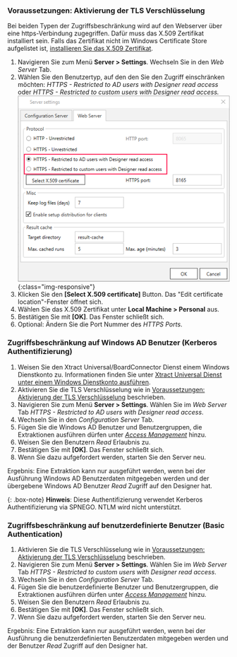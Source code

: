 

### Voraussetzungen: Aktivierung der TLS Verschlüsselung

Bei beiden Typen der Zugriffsbeschränkung wird auf den Webserver über eine https-Verbindung zugegriffen. Dafür muss das X.509 Zertifikat installiert sein.
Falls das Zertifikat nicht im Windows Certificate Store aufgelistet ist, [installieren Sie das X.509 Zertifikat](./x.509-zertifikat-installieren#x509-zertifikat-erstellen).

1. Navigieren Sie zum Menü **Server > Settings**. Wechseln Sie in den *Web Server* Tab.
2. Wählen Sie den Benutzertyp, auf den den Sie den Zugriff einschränken möchten: *HTTPS - Restricted to AD users with Designer read access* oder *HTTPS - Restricted to custom users with Designer read access.*
![webserver settings](/img/content/xu/server-settings-security.png){:class="img-responsive"}
3. Klicken Sie den **[Select X.509 certificate]** Button. Das "Edit certificate location"-Fenster öffnet sich.
4. Wählen Sie das X.509 Zertifikat unter **Local Machine > Personal** aus.
5. Bestätigen Sie mit **[OK]**. Das Fenster schließt sich.
6. Optional: Ändern Sie die Port Nummer des *HTTPS Ports*.


### Zugriffsbeschränkung auf Windows AD Benutzer (Kerberos Authentifizierung) 

1. Weisen Sie den Xtract Universal/BoardConnector Dienst einem Windows Dienstkonto zu. Informationen finden Sie unter [Xtract Universal Dienst unter einem Windows Dienstkonto ausführen](./serversicherheit#einen-dienst-unter-einem-windows-dienstkonto-ausführen).
2. Aktivieren Sie die TLS Verschlüsselung wie in [Voraussetzungen: Aktivierung der TLS Verschlüsselung](./serversicherheit#voraussetzungen-aktivierung-der-tls-verschlüsselung) beschrieben.
3. Navigieren Sie zum Menü **Server > Settings**. Wählen Sie im *Web Server* Tab *HTTPS - Restricted to AD users with Designer read access*.
4. Wechseln Sie in den *Configuration Server* Tab.
5. Fügen Sie die Windows AD Benutzer und Benutzergruppen, die Extraktionen ausführen dürfen unter [*Access Management*](./benutzerverwaltung#zugriffssteuerung-auf-serverebene--server-settings) hinzu. 
6. Weisen Sie den Benutzern *Read* Erlaubnis zu.
7. Bestätigen Sie mit **[OK]**. Das Fenster schließt sich.
8. Wenn Sie dazu aufgefordert werden, starten Sie den Server neu.

Ergebnis: Eine Extraktion kann nur ausgeführt werden, wenn bei der Ausführung Windows AD Benutzerdaten mitgegeben werden und der übergebene Windows AD Benutzer *Read* Zugriff auf den Designer hat.

{: .box-note}
**Hinweis**: Diese Authentifizierung verwendet Kerberos Authentifizierung via SPNEGO. NTLM wird nicht unterstützt.



### Zugriffsbeschränkung auf benutzerdefinierte Benutzer (Basic Authentication)

1. Aktivieren Sie die TLS Verschlüsselung wie in [Voraussetzungen: Aktivierung der TLS Verschlüsselung](./serversicherheit#voraussetzungen-aktivierung-der-tls-verschlüsselung) beschrieben.
2. Navigieren Sie zum Menü **Server > Settings**. Wählen Sie im *Web Server* Tab *HTTPS - Restricted to custom users with Designer read access*.
2. Wechseln Sie in den *Configuration Server* Tab.
3. Fügen Sie die benutzerdefinierte Benutzer und Benutzergruppen, die Extraktionen ausführen dürfen unter [*Access Management*](./benutzerverwaltung#zugriffssteuerung-auf-serverebene--server-settings) hinzu. 
4. Weisen Sie den Benutzern *Read* Erlaubnis zu.
5. Bestätigen Sie mit **[OK]**. Das Fenster schließt sich.
6. Wenn Sie dazu aufgefordert werden, starten Sie den Server neu.

Ergebnis: Eine Extraktion kann nur ausgeführt werden, wenn bei der Ausführung die benutzerdefinierten Benutzerdaten mitgegeben werden und der Benutzer *Read* Zugriff auf den Designer hat.
